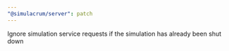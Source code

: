 ```yaml
---
"@simulacrum/server": patch
---
```

Ignore simulation service requests if the simulation has already been
shut down
